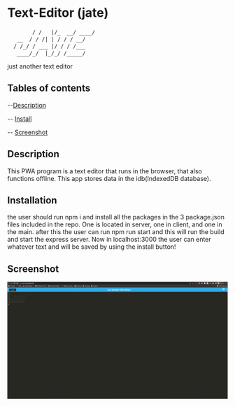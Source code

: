 # Text-Editor (jate)

            / /   |/_  __/ ____/
       __  / / /| | / / / __/   
      / /_/ / ___ |/ / / /___   
       ____/_/  |_/_/ /_____/               
just another text editor

## Tables of contents

--[Description](#Description)

-- [Install](#Install)

-- [Screenshot](#Screenshot)


## Description 

This PWA program is a text editor that runs in the browser, that also functions offline. This app stores data in the idb(IndexedDB database).


## Installation

the user should run npm i and install all the packages in the 3 package.json files included in the repo. One is located in server, one in client, and one in the main.
after this the user can run npm run start and this will run the build and start the express server. Now in localhost:3000 the user can enter whatever text and will
be saved by using the install button!


## Screenshot

![jate.png](assets/jate.png?raw=true "jate.png")

